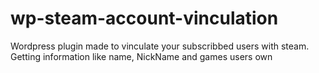 # wp-steam-account-vinculation
Wordpress plugin made to vinculate your subscribbed users with steam. Getting information like name, NickName and games users own
